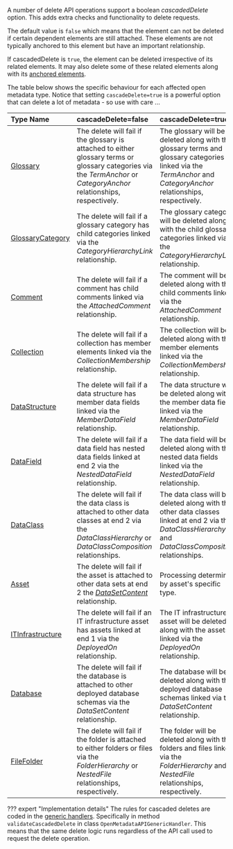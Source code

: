 <!-- SPDX-License-Identifier: CC-BY-4.0 -->
<!-- Copyright Contributors to the Egeria project. -->

A number of delete API operations support a boolean *cascadedDelete* option.  This adds extra checks and functionality to delete requests.  

The default value is `false` which means that the element can not be deleted if certain dependent elements are still attached.  These elements are not typically anchored to this element but have an important relationship.  

If cascadedDelete is `true`, the element can be deleted irrespective of its related elements.  It may also delete some of these related elements along with its [anchored elements](/features/anchor-management/overview).

The table below shows the specific behaviour for each affected open metadata type.  Notice that setting `cascadeDelete=true` is a powerful option that can delete a lot of metadata - so use with care ...

| Type Name                                            | cascadeDelete=false                                                                                                                                                    | cascadeDelete=true                                                                                                                                               |
|:-----------------------------------------------------|:-----------------------------------------------------------------------------------------------------------------------------------------------------------------------|:-----------------------------------------------------------------------------------------------------------------------------------------------------------------|
| [Glossary](/types/3/0310-Glossary)                   | The delete will fail if the glossary is attached to either glossary terms or glossary categories via the *TermAnchor* or *CategoryAnchor* relationships, respectively. | The glossary will be deleted along with the glossary terms and glossary categories linked via the *TermAnchor* and *CategoryAnchor* relationships, respectively. |
| [GlossaryCategory](/types/3/0320-Category-Hierarchy) | The delete will fail if a glossary category has child categories linked via the *CategoryHierarchyLink* relationship.                                                  | The glossary category will be deleted along with the child glossary categories linked via the *CategoryHierarchyLink* relationship.                              |
| [Comment](/types/1/0150-Feedback)                    | The delete will fail if a comment has child comments linked via the *AttachedComment* relationship.                                                                    | The comment will be deleted along with the child comments linked via the *AttachedComment* relationship.                                                         |
| [Collection](/types/0/0021-Collections)              | The delete will fail if a collection has member elements linked via the *CollectionMembership* relationship.                                                           | The collection will be deleted along with the member elements linked via the *CollectionMembership* relationship.                                                |
| [DataStructure](/types/5/0580-Data-Dictionaries)     | The delete will fail if a data structure has member data fields linked via the *MemberDataField* relationship.                                                         | The data structure will be deleted along with the member data fields linked via the *MemberDataField* relationship.                                              |
| [DataField](/types/5/0580-Data-Dictionaries)         | The delete will fail if a data field has nested data fields linked at end 2 via the *NestedDataField* relationship.                                                    | The data field will be deleted along with the nested data fields linked via the *NestedDataField* relationship.                                                  |
| [DataClass](/types/5/0540-Data-Classes)              | The delete will fail if the data class is attached to other data classes at end 2 via the *DataClassHierarchy* or *DataClassComposition* relationships.                | The data class will be deleted along with the other data classes linked at end 2 via the *DataClassHierarchy* and *DataClassComposition* relationships.          |
| [Asset](/types/0/0010-Base-Model)                    | The delete will fail if the asset is attached to other data sets at end 2 the [*DataSetContent*](/types/2/0210-Data-Stores) relationship.                              | Processing determined by asset's specific type.                                                                                                                  |
| [ITInfrastructure](/types/0/0035-Complex-Hosts)      | The delete will fail if an IT infrastructure asset has assets linked at end 1 via the *DeployedOn* relationship.                                                       | The IT infrastructure asset will be deleted along with the assets linked via the *DeployedOn* relationship.                                                      |
| [Database](/types/2/0224-Databases)                  | The delete will fail if the database is attached to other deployed database schemas via the *DataSetContent* relationship.                                             | The database will be deleted along with the deployed database schemas linked via the *DataSetContent* relationship.                                              |
| [FileFolder](/types/2/0220-Files-and-Folders)        | The delete will fail if the folder is attached to either folders or files via the *FolderHierarchy* or *NestedFile* relationships, respectively.                       | The folder will be deleted along with the folders and files linked via the *FolderHierarchy* and *NestedFile* relationships, respectively.                       |


??? expert "Implementation details"
    The rules for cascaded deletes are coded in the [generic handlers](/services/generic-handlers).  Specifically in method `validateCascadedDelete` in class `OpenMetadataAPIGenericHandler`.  This means that the same delete logic runs regardless of the API call used to request the delete operation.
